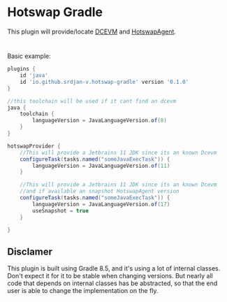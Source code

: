 # Hotswap Gradle

This plugin will provide/locate [DCEVM](https://dcevm.github.io/) and [HotswapAgent](http://hotswapagent.org/).
#

Basic example:
```groovy
plugins {
    id 'java'
    id 'io.github.srdjan-v.hotswap-gradle' version '0.1.0'
}

//this toolchain will be used if it cant find an dcevm
java {
    toolchain {
        languageVersion = JavaLanguageVersion.of(8)
    }
}

hotswapProvider {
    //This will provide a Jetbrains 11 JDK since its an known Dcevm
    configureTask(tasks.named("someJavaExecTask")) {
        languageVersion = JavaLanguageVersion.of(11)
    }

    //This will provide a Jetbrains 11 JDK since its an known Dcevm
    //and if available an snapshot HotswapAgent version
    configureTask(tasks.named("someJavaExecTask")) {
        languageVersion = JavaLanguageVersion.of(17)
        useSnapshot = true
    }

}
```

## Disclamer

This plugin is built using Gradle 8.5, and it's using a lot of internal classes.
Don't expect it for it to be stable when changing versions.
But nearly all code that depends on internal classes has be abstracted,
so that the end user is able to change the implementation on the fly.
